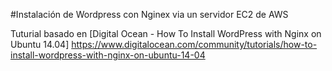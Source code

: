 #Instalación de Wordpress con Nginex via un servidor EC2 de AWS

Tuturial basado en [Digital Ocean - How To Install WordPress with Nginx on Ubuntu 14.04] <https://www.digitalocean.com/community/tutorials/how-to-install-wordpress-with-nginx-on-ubuntu-14-04>